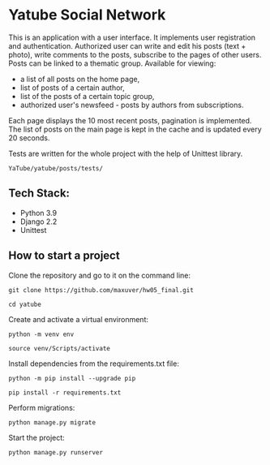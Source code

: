 # Yatube Social Network

This is an application with a user interface. It implements user registration and authentication. Authorized user can write and edit his posts (text + photo), write comments to the posts, subscribe to the pages of other users. Posts can be linked to a thematic group. Available for viewing: 
- a list of all posts on the home page,
- list of posts of a certain author, 
- list of the posts of a certain topic group,
- authorized user's newsfeed - posts by authors from subscriptions.

Each page displays the 10 most recent posts, pagination is implemented. The list of posts on the main page is kept in the cache and is updated every 20 seconds.

Tests are written for the whole project with the help of Unittest library.
```
YaTube/yatube/posts/tests/
```

## Tech Stack:
- Python 3.9
- Django 2.2
- Unittest

## How to start a project

Clone the repository and go to it on the command line:

```
git clone https://github.com/maxuver/hw05_final.git
```

```
cd yatube
```

Create and activate a virtual environment:

```
python -m venv env
```

```
source venv/Scripts/activate
```

Install dependencies from the requirements.txt file:

```
python -m pip install --upgrade pip
```

```
pip install -r requirements.txt
```

Perform migrations:

```
python manage.py migrate
```

Start the project:

```
python manage.py runserver
```

